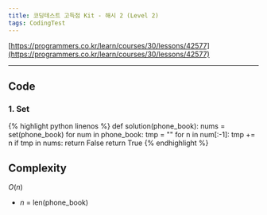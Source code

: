 ```yaml
---
title: 코딩테스트 고득점 Kit - 해시 2 (Level 2)
tags: CodingTest
---
```



[https://programmers.co.kr/learn/courses/30/lessons/42577](https://programmers.co.kr/learn/courses/30/lessons/42577)

<!--more-->

---

## Code
### 1. Set
{% highlight python linenos %}
def solution(phone_book):
    nums = set(phone_book)
    for num in phone_book:
        tmp = ""
        for n in num[:-1]:
            tmp += n
            if tmp in nums:
                return False
    return True
{% endhighlight %}

## Complexity
$O(n)$

- $n$ = len(phone_book)
